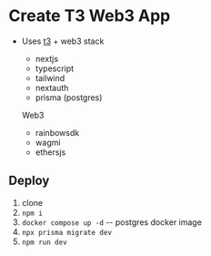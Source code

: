 # Create T3 Web3 App

- Uses [t3](https://create.t3.gg/) + web3 stack
    - nextjs
    - typescript
    - tailwind
    - nextauth
    - prisma (postgres)

    Web3
    - rainbowsdk
    - wagmi
    - ethersjs

## Deploy
1. clone
2. `npm i`
3. `docker compose up -d` -- postgres docker image
4. `npx prisma migrate dev`
5. `npm run dev`
